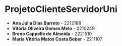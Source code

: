 ﻿# ProjetoClienteServidorUni

- **Ana Júlia Dias Barreto** - 2212188
- **Vitória Oliveira Gomes Melo** - 2210249
- **Breno Cappelle de Almeida** - 2221510
- **Maria Vitória Matos Costa Beber** - 2211107

